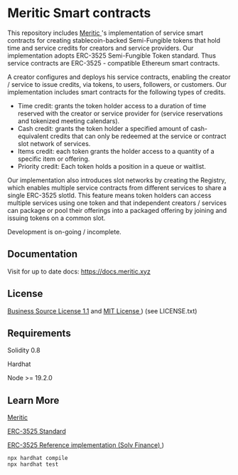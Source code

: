 # Meritic Smart contracts

This repository includes [Meritic ](/https://meritic.xyz)'s  implementation of  service smart contracts for creating stablecoin-backed Semi-Fungible tokens that hold time and service credits for creators and service providers. Our implementation adopts ERC-3525 Semi-Fungible Token standard. 
Thus service contracts are ERC-3525 - compatible Ethereum smart contracts.   

A creator configures and deploys his service contracts, enabling the creator / service  to issue credits, via tokens, to users, followers, or customers. Our implementation includes smart contracts for the following types of credits.

* Time credit: grants the token holder access to a duration of time reserved with the creator or service provider for (service reservations and tokenized meeting calendars).
* Cash credit: grants the  token holder a specified amount of cash-equivalent credits that can only be redeemed at the service or contract slot network of services. 
* Items credit: each token grants the holder access to a quantity of a specific item or offering.
* Priority credit: Each token holds a position in a queue or waitlist. 

Our implementation also introduces slot networks by creating the Registry, which enables multiple service contracts from different services to share a single ERC-3525 slotId. This feature means token holders can access multiple services using one token and that independent creators / services can package or pool their offerings into a packaged offering by joining and issuing tokens on a common slot. 

Development is on-going / incomplete. 

## Documentation
Visit for up to date docs: https://docs.meritic.xyz
## License
[Business Source License 1.1](https://mariadb.com/bsl11/) and [MIT License  ](https://github.com/solv-finance/erc-3525/blob/main/LICENSE))  (see LICENSE.txt)


## Requirements
Solidity 0.8 

Hardhat 

Node >= 19.2.0 

## Learn More
[Meritic ](/https://meritic.xyz) 

[ERC-3525 Standard ](https://eips.ethereum.org/EIPS/eip-3525) 

[ERC-3525 Reference implementation (Solv Finance) ](https://github.com/solv-finance/erc-3525)) 


```shell
npx hardhat compile
npx hardhat test
```
